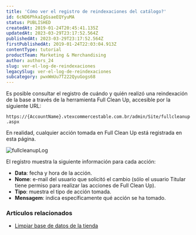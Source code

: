 ```yaml
---
title: 'Cómo ver el registro de reindexaciones del catálogo?'
id: 6cND6PhkaIgGsaeEQYyuMA
status: PUBLISHED
createdAt: 2019-01-24T20:45:41.135Z
updatedAt: 2023-03-29T23:17:52.564Z
publishedAt: 2023-03-29T23:17:52.564Z
firstPublishedAt: 2019-01-24T22:03:04.913Z
contentType: tutorial
productTeam: Marketing & Merchandising
author: authors_24
slug: ver-el-log-de-reindexaciones
legacySlug: ver-el-log-de-reindexaciones
subcategory: pwxWmUu7T222QyuGogs68
---
```


Es posible consultar el registro de cuándo y quién realizó una reindexación de la base a través de la herramienta Full Clean Up, accesible por la siguiente URL:

`https://{AccountName}.vtexcommercestable.com.br/admin/Site/fullcleanup.aspx`

En realidad, cualquier acción tomada en Full Clean Up está registrada en esta página.

![fullcleanupLog](//images.contentful.com/alneenqid6w5/4imYxqJjWwog0UYwCIcWY4/a036d799b6de9d34a2e2f810f3780929/fullcleanupLog.png)

El registro muestra la siguiente información para cada acción:
- __Data__: fecha y hora de la acción.
- __Nome__: e-mail del usuario que solicitó el cambio (sólo el usuario Titular tiene permiso para realizar las acciones de Full Clean Up).
- __Tipo__: muestra el tipo de acción tomada.
- __Mensagem__: indica específicamente qué acción se ha tomado.

### Artículos relacionados

- [Limpiar base de datos de la tienda](/es/tutorial/limpiar-base-de-datos-de-la-tienda)
